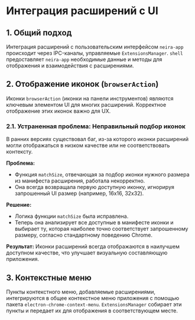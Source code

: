 # Интеграция расширений с UI

## 1. Общий подход

Интеграция расширений с пользовательским интерфейсом `neira-app` происходит через IPC-каналы, управляемые `ExtensionsManager`. `shell` предоставляет `neira-app` необходимые данные и методы для отображения и взаимодействия с расширениями.

## 2. Отображение иконок (`browserAction`)

Иконки `browserAction` (иконки на панели инструментов) являются ключевым элементом UI для многих расширений. Корректное отображение этих иконок важно для UX.

### 2.1. Устраненная проблема: Неправильный подбор иконок

В ранних версиях существовал баг, из-за которого иконки расширений могли отображаться в низком качестве или не соответствовать контексту.

**Проблема:**

- Функция `matchSize`, отвечающая за подбор иконки нужного размера из манифеста расширения, работала некорректно.
- Она всегда возвращала первую доступную иконку, игнорируя запрошенный UI размер (например, 16x16, 32x32).

**Решение:**

- Логика функции `matchSize` была исправлена.
- Теперь она анализирует все доступные в манифесте иконки и выбирает ту, которая наиболее точно соответствует запрошенному размеру, согласно стандартному поведению Chrome.

**Результат:**
Иконки расширений всегда отображаются в наилучшем доступном качестве, что улучшает визуальную составляющую приложения.

## 3. Контекстные меню

Пункты контекстного меню, добавляемые расширениями, интегрируются в общее контекстное меню приложения с помощью пакета `electron-chrome-context-menu`. `ExtensionsManager` собирает эти пункты и передает их для отображения в соответствующем месте.
